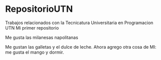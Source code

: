 # RepositorioUTN
Trabajos relacionados con la Tecnicatura Universitaria en Programacion UTN
Mi primer repositorio

Me gusta las milanesas napolitanas


Me gustan las galletas y el dulce de leche.
Ahora agrego otra cosa de MI: me gusta el mango y dormir.
